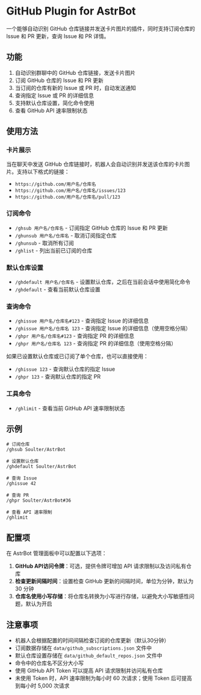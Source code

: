 # GitHub Plugin for AstrBot

一个能够自动识别 GitHub 仓库链接并发送卡片图片的插件，同时支持订阅仓库的 Issue 和 PR 更新，查询 Issue 和 PR 详情。

## 功能

1. 自动识别群聊中的 GitHub 仓库链接，发送卡片图片
2. 订阅 GitHub 仓库的 Issue 和 PR 更新
3. 当订阅的仓库有新的 Issue 或 PR 时，自动发送通知
4. 查询指定 Issue 或 PR 的详细信息
5. 支持默认仓库设置，简化命令使用
6. 查看 GitHub API 速率限制状态

## 使用方法

### 卡片展示

当在聊天中发送 GitHub 仓库链接时，机器人会自动识别并发送该仓库的卡片图片。支持以下格式的链接：

- `https://github.com/用户名/仓库名`
- `https://github.com/用户名/仓库名/issues/123`
- `https://github.com/用户名/仓库名/pull/123`

### 订阅命令

- `/ghsub 用户名/仓库名` - 订阅指定 GitHub 仓库的 Issue 和 PR 更新
- `/ghunsub 用户名/仓库名` - 取消订阅指定仓库
- `/ghunsub` - 取消所有订阅
- `/ghlist` - 列出当前已订阅的仓库

### 默认仓库设置

- `/ghdefault 用户名/仓库名` - 设置默认仓库，之后在当前会话中使用简化命令
- `/ghdefault` - 查看当前默认仓库设置

### 查询命令

- `/ghissue 用户名/仓库名#123` - 查询指定 Issue 的详细信息
- `/ghissue 用户名/仓库名 123` - 查询指定 Issue 的详细信息（使用空格分隔）
- `/ghpr 用户名/仓库名#123` - 查询指定 PR 的详细信息
- `/ghpr 用户名/仓库名 123` - 查询指定 PR 的详细信息（使用空格分隔）

如果已设置默认仓库或已订阅了单个仓库，也可以直接使用：
- `/ghissue 123` - 查询默认仓库的指定 Issue
- `/ghpr 123` - 查询默认仓库的指定 PR

### 工具命令

- `/ghlimit` - 查看当前 GitHub API 速率限制状态

## 示例

```
# 订阅仓库
/ghsub Soulter/AstrBot

# 设置默认仓库
/ghdefault Soulter/AstrBot

# 查询 Issue
/ghissue 42

# 查询 PR
/ghpr Soulter/AstrBot#36

# 查看 API 速率限制
/ghlimit
```

## 配置项

在 AstrBot 管理面板中可以配置以下选项：

1. **GitHub API访问令牌**：可选，提供令牌可增加 API 请求限制以及访问私有仓库
2. **检查更新间隔时间**：设置检查 GitHub 更新的间隔时间，单位为分钟，默认为 30 分钟
3. **仓库名使用小写存储**：将仓库名转换为小写进行存储，以避免大小写敏感性问题，默认为开启

## 注意事项

- 机器人会根据配置的时间间隔检查订阅的仓库更新（默认30分钟）
- 订阅数据存储在 `data/github_subscriptions.json` 文件中
- 默认仓库设置存储在 `data/github_default_repos.json` 文件中
- 命令中的仓库名不区分大小写
- 使用 GitHub API Token 可以提高 API 请求限制并访问私有仓库
- 未使用 Token 时，API 速率限制为每小时 60 次请求；使用 Token 后可提高到每小时 5,000 次请求
